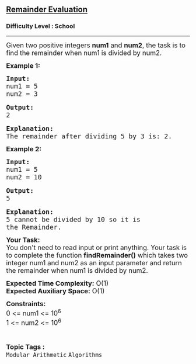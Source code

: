 <h2><a href="https://practice.geeksforgeeks.org/problems/remainder-evaluation3755/0">Remainder Evaluation</a></h2><h3>Difficulty Level : School</h3><hr><div class="problems_problem_content__Xm_eO"><p><span style="font-size:18px">Given two positive integers <strong>num1</strong> and <strong>num2</strong>, the task is to find&nbsp;the remainder when num1&nbsp;is divided by num2.</span></p>

<p><strong><span style="font-size:18px">Example 1:</span></strong></p>

<pre><strong><span style="font-size:18px">Input:
</span></strong><span style="font-size:18px">num1 = 5
num2 = 3</span>

<strong><span style="font-size:18px">Output:</span></strong><span style="font-size:18px">
2</span>

<strong><span style="font-size:18px">Explanation:
</span></strong><span style="font-size:18px">The remainder after dividing 5 by 3 is: 2.</span></pre>

<p><strong><span style="font-size:18px">Example 2:</span></strong></p>

<pre><span style="font-size:18px"><strong>Input:</strong>
num1 = 5
num2 = 10</span>

<span style="font-size:18px"><strong>Output:</strong>
5</span>

<span style="font-size:18px"><strong>Explanation:</strong>
5 cannot be divided by 10 so it is 
the Remainder.</span>
</pre>

<p><span style="font-size:18px"><strong>Your Task:&nbsp;&nbsp;</strong><br>
You don't need to read input or print anything. Your task is to complete the function&nbsp;<strong>findRemainder()</strong>&nbsp;which takes two integer num1 and num2 as an input parameter and return the remainder when num1&nbsp;is divided by num2.</span></p>

<p><span style="font-size:18px"><strong>Expected Time Complexity:</strong>&nbsp;O(1)<br>
<strong>Expected Auxiliary Space:</strong>&nbsp;O(1)</span></p>

<p><span style="font-size:18px"><strong>Constraints:</strong><br>
0 &lt;= num1 &lt;= 10<sup>6</sup><br>
1 &lt;= num2 &lt;= 10<sup>6</sup></span></p>
</div><br><p><span style=font-size:18px><strong>Topic Tags : </strong><br><code>Modular Arithmetic</code>&nbsp;<code>Algorithms</code>&nbsp;